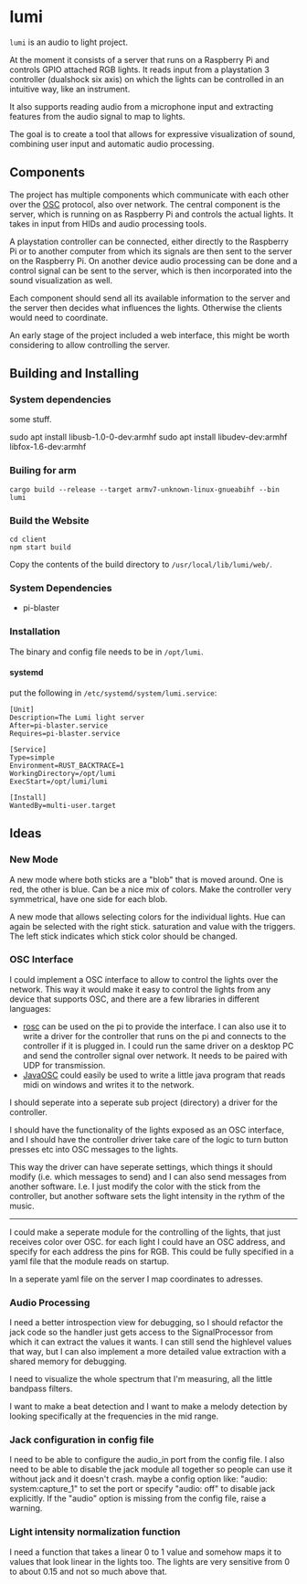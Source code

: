 # lumi

`lumi` is an audio to light project.

At the moment it consists of a server that runs on a Raspberry Pi and
controls GPIO attached RGB lights.  It reads input from a playstation
3 controller (dualshock six axis) on which the lights can be
controlled in an intuitive way, like an instrument.

It also supports reading audio from a microphone input and extracting
features from the audio signal to map to lights.

The goal is to create a tool that allows for expressive visualization
of sound, combining user input and automatic audio processing.


## Components

The project has multiple components which communicate with each other
over the [OSC](http://opensoundcontrol.org/) protocol, also over
network.  The central component is the server, which is running on as
Raspberry Pi and controls the actual lights.  It takes in input from
HIDs and audio processing tools.

A playstation controller can be connected, either directly to the
Raspberry Pi or to another computer from which its signals are then
sent to the server on the Raspberry Pi.  On another device audio
processing can be done and a control signal can be sent to the server,
which is then incorporated into the sound visualization as well.

Each component should send all its available information to the server
and the server then decides what influences the lights.  Otherwise the
clients would need to coordinate.

An early stage of the project included a web interface, this might be
worth considering to allow controlling the server.


## Building and Installing

### System dependencies

some stuff.

sudo apt install libusb-1.0-0-dev:armhf
sudo apt install libudev-dev:armhf libfox-1.6-dev:armhf
  
### Builing for arm

    cargo build --release --target armv7-unknown-linux-gnueabihf --bin lumi
    
### Build the Website

    cd client
    npm start build
    
Copy the contents of the build directory to `/usr/local/lib/lumi/web/`.

    
### System Dependencies

- pi-blaster


### Installation

The binary and config file needs to be in `/opt/lumi`.

#### systemd

put the following in `/etc/systemd/system/lumi.service`:

    [Unit]
    Description=The Lumi light server
    After=pi-blaster.service
    Requires=pi-blaster.service
    
    [Service]
    Type=simple
    Environment=RUST_BACKTRACE=1
    WorkingDirectory=/opt/lumi
    ExecStart=/opt/lumi/lumi
    
    [Install]
    WantedBy=multi-user.target



## Ideas

### New Mode

A new mode where both sticks are a "blob" that is moved around.  One
is red, the other is blue.  Can be a nice mix of colors.  Make the
controller very symmetrical, have one side for each blob.

A new mode that allows selecting colors for the individual lights.
Hue can again be selected with the right stick.  saturation and value
with the triggers.  The left stick indicates which stick color should
be changed.

### OSC Interface

I could implement a OSC interface to allow to control the lights over
the network.  This way it would make it easy to control the lights
from any device that supports OSC, and there are a few libraries in
different languages:
- [rosc](https://docs.rs/rosc/0.3.0/rosc/) can be used on the pi to
  provide the interface.  I can also use it to write a driver for the
  controller that runs on the pi and connects to the controller if it
  is plugged in.  I could run the same driver on a desktop PC and send
  the controller signal over network.  It needs to be paired with UDP
  for transmission.
- [JavaOSC](https://github.com/hoijui/JavaOSC) could easily be used to
  write a little java program that reads midi on windows and writes it
  to the network.

I should seperate into a seperate sub project (directory) a driver for
the controller.

I should have the functionality of the lights exposed as an OSC
interface, and I should have the controller driver take care of the
logic to turn button presses etc into OSC messages to the lights.

This way the driver can have seperate settings, which things it should
modify (i.e. which messages to send) and I can also send messages from
another software.  I.e. I just modify the color with the stick from
the controller, but another software sets the light intensity in the
rythm of the music.

----

I could make a seperate module for the controlling of the lights, that
just receives color over OSC.  for each light I could have an OSC
address, and specify for each address the pins for RGB.  This could be
fully specified in a yaml file that the module reads on startup.

In a seperate yaml file on the server I map coordinates to adresses.

### Audio Processing

I need a better introspection view for debugging, so I should refactor
the jack code so the handler just gets access to the SignalProcessor
from which it can extract the values it wants.  I can still send the
highlevel values that way, but I can also implement a more detailed
value extraction with a shared memory for debugging.

I need to visualize the whole spectrum that I'm measuring, all the
little bandpass filters.

I want to make a beat detection and I want to make a melody detection
by looking specifically at the frequencies in the mid range.

### Jack configuration in config file

I need to be able to configure the audio_in port from the config file.
I also need to be able to disable the jack module all together so
people can use it without jack and it doesn't crash.  maybe a config
option like: "audio: system:capture_1" to set the port or specify
"audio: off" to disable jack explicitly.  If the "audio" option is
missing from the config file, raise a warning.

### Light intensity normalization function

I need a function that takes a linear 0 to 1 value and somehow maps it
to values that look linear in the lights too.  The lights are very
sensitive from 0 to about 0.15 and not so much above that.
